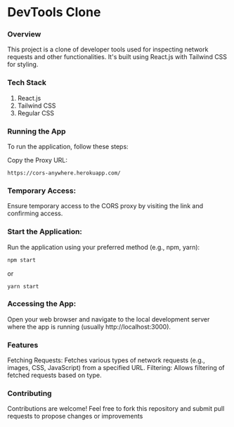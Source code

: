 # DevTools Clone
### Overview
This project is a clone of developer tools used for inspecting network requests and other functionalities. It's built using React.js with Tailwind CSS for styling.

### Tech Stack
1. React.js
2. Tailwind CSS
3. Regular CSS

### Running the App
To run the application, follow these steps:

Copy the Proxy URL:

``` https://cors-anywhere.herokuapp.com/ ```
### Temporary Access:

Ensure temporary access to the CORS proxy by visiting the link and confirming access.
### Start the Application:

Run the application using your preferred method (e.g., npm, yarn):

```bash
npm start
```
or

```yarn
yarn start
```

### Accessing the App:

Open your web browser and navigate to the local development server where the app is running (usually http://localhost:3000).
### Features
Fetching Requests: Fetches various types of network requests (e.g., images, CSS, JavaScript) from a specified URL.
Filtering: Allows filtering of fetched requests based on type.

### Contributing
Contributions are welcome! Feel free to fork this repository and submit pull requests to propose changes or improvements
